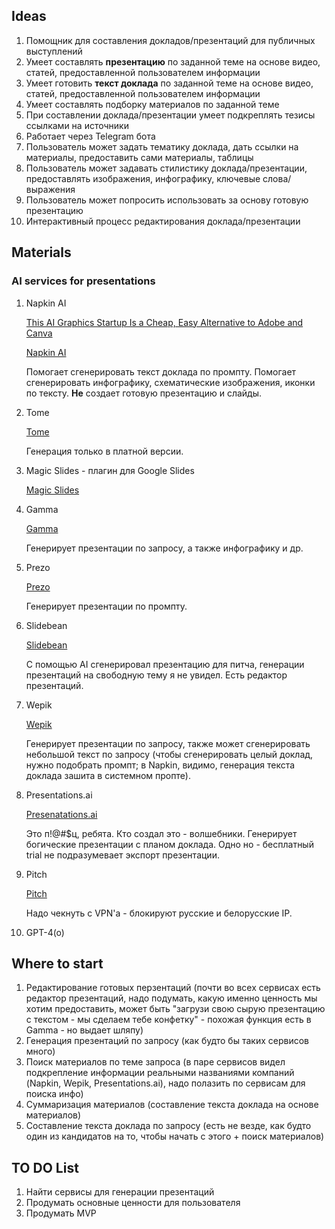 ## Ideas
1. Помощник для составления докладов/презентаций для публичных выступлений
2. Умеет составлять **презентацию** по заданной теме на основе видео, статей, предоставленной пользователем информации
3. Умеет готовить **текст доклада** по заданной теме на основе видео, статей, предоставленной пользователем информации
4. Умеет составлять подборку материалов по заданной теме
5. При составлении доклада/презентации умеет подкреплять тезисы ссылками на источники
6. Работает через Telegram бота
7. Пользователь может задать тематику доклада, дать ссылки на материалы, предоставить сами материалы, таблицы
8. Пользователь может задавать стилистику доклада/презентации, предоставлять изображения, инфографику, ключевые слова/выражения
9. Пользователь может попросить использовать за основу готовую презентацию
10. Интерактивный процесс редактирования доклада/презентации

## Materials

### AI services for presentations

1. Napkin AI

   [This AI Graphics Startup Is a Cheap, Easy Alternative to Adobe and Canva](https://www.cnet.com/tech/services-and-software/this-ai-graphics-startup-is-a-cheap-easy-alternative-to-adobe-and-canva/)

   [Napkin AI](https://www.napkin.ai/)

   Помогает сгенерировать текст доклада по промпту. Помогает сгенерировать инфографику, схематические изображения, иконки по тексту. **Не** создает готовую презентацию и слайды.

2. Tome

   [Tome](https://tome.app/)

   Генерация только в платной версии.

3. Magic Slides - плагин для Google Slides

   [Magic Slides](https://workspace.google.com/marketplace/app/magicslides_app_gpt_for_slides/371894645570)

4. Gamma

   [Gamma](https://gamma.app/?ref=theresanaiforthat)

   Генерирует презентации по запросу, а также инфографику и др.

5. Prezo

   [Prezo](https://prezo.ai/)

   Генерирует презентации по промпту.

6. Slidebean

   [Slidebean](https://slidebean.com/)

   C помощью AI сгенерировал презентацию для питча, генерации презентаций на свободную тему я не увидел. Есть редактор презентаций.

7. Wepik

   [Wepik](https://wepik.com/)

   Генерирует презентации по запросу, также может сгенерировать небольшой текст по запросу (чтобы сгенерировать целый доклад, нужно подобрать промпт; в Napkin, видимо, генерация текста доклада зашита в системном пропте).

8. Presentations.ai

   [Presenatations.ai](https://www.presentations.ai/)

   Это п!@#$ц, ребята. Кто создал это - волшебники. Генерирует богические презентации с планом доклада. Одно но - бесплатный trial не подразумевает экспорт презентации.

9. Pitch

   [Pitch](https://pitch.com/)

   Надо чекнуть с VPN'а - блокируют русские и белорусские IP.

10. GPT-4(o)

## Where to start

1. Редактирование готовых перзентаций (почти во всех сервисах есть редактор презентаций, надо подумать, какую именно ценность мы хотим предоставить, может быть "загрузи свою сырую презентацию с текстом - мы сделаем тебе конфетку" - похожая функция есть в Gamma - но выдает шляпу)
2. Генерация презентаций по запросу (как будто бы таких сервисов много)
3. Поиск материалов по теме запроса (в паре сервисов видел подкрепление информации реальными названиями компаний (Napkin, Wepik, Presentations.ai), надо полазить по сервисам для поиска инфо)
4. Суммаризация материалов (составление текста доклада на основе материалов)
5. Составление текста доклада по запросу (есть не везде, как будто один из кандидатов на то, чтобы начать с этого + поиск материалов)

## TO DO List
1. Найти сервисы для генерации презентаций
2. Продумать основные ценности для пользователя
3. Продумать MVP